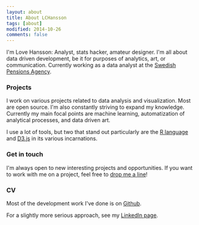 ```yaml
---
layout: about
title: About LCHansson
tags: [about]
modified: 2014-10-26
comments: false
---
```


I'm Love Hansson: Analyst, stats hacker, amateur designer. I'm all about data driven development, be it for purposes of analytics, art, or communication. Currently working as a data analyst at the [Swedish Pensions Agency][PMy].

### Projects

I work on various projects related to data analysis and visualization. Most are open source. I'm also constantly striving to expand my knowledge. Currently my main focal points are machine learning, automatization of analytical processes, and data driven art.

I use a lot of tools, but two that stand out particularly are the [R language][Rlang] and [D3.js][D3] in its various incarnations.

### Get in touch

I'm always open to new interesting projects and opportunities. If you want to work with me on a project, feel free to [drop me a line][Email]!

### CV

Most of the development work I've done is on [Github][Github].

For a slightly more serious approach, see my [LinkedIn page][LinkedIn].



[PMy]: https://secure.pensionsmyndigheten.se
[Rlang]: http://www.r-project.org
[D3]: http://d3js.org/
[Email]: mailto:love.hansson@gmail.com
[OSScv]: https://osrc.dfm.io/lchansson/
[LinkedIn]: http://linkedin.com/in/lovehansson
[Github]: https://github.com/lchansson
